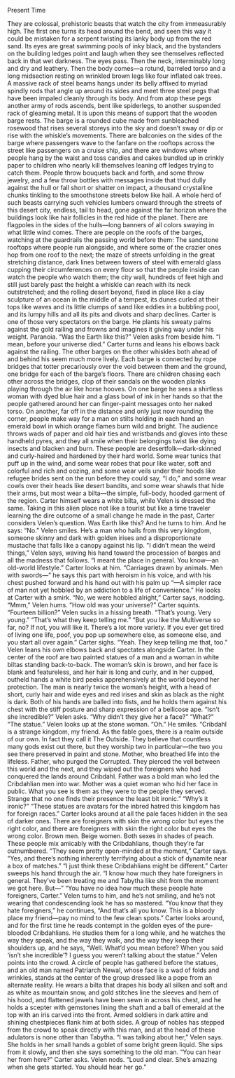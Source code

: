 
Present Time

They are colossal, prehistoric beasts that watch the city from immeasurably high. The first one turns its head around the bend, and seen this way it could be mistaken for a serpent twisting its lanky body up from the red sand. Its eyes are great swimming pools of inky black, and the bystanders on the building ledges point and laugh when they see themselves reflected back in that wet darkness. The eyes pass. Then the neck, interminably long and dry and leathery. Then the body comes—a rotund, barreled torso and a long midsection resting on wrinkled brown legs like four inflated oak trees. A massive rack of steel beams hangs under its belly affixed to myriad spindly rods that angle up around its sides and meet three steel pegs that have been impaled cleanly through its body. And from atop these pegs another army of rods ascends, bent like spiderlegs, to another suspended rack of gleaming metal. It is upon this means of support that the wooden barge rests.
The barge is a rounded cube made from sunbleached rosewood that rises several storeys into the sky and doesn’t sway or dip or rise with the whiskle’s movements. There are balconies on the sides of the barge where passengers wave to the fanfare on the rooftops across the street like passengers on a cruise ship, and there are windows where people hang by the waist and toss candies and cakes bundled up in crinkly paper to children who nearly kill themselves leaning off ledges trying to catch them. People throw bouquets back and forth, and some throw jewelry, and a few throw bottles with messages inside that thud dully against the hull or fall short or shatter on impact, a thousand crystalline chunks tinkling to the smoothstone streets below like hail.
A whole herd of such beasts carrying such vehicles lumbers onward through the streets of this desert city, endless, tail to head, gone against the far horizon where the buildings look like hair follicles in the red hide of the planet.
There are flagpoles in the sides of the hulls—long banners of all colors swaying in what little wind comes. There are people on the roofs of the barges, watching at the guardrails the passing world before them: The sandstone rooftops where people run alongside, and where some of the crazier ones hop from one roof to the next; the maze of streets unfolding in the great stretching distance, dark lines between towers of steel with emerald glass cupping their circumferences on every floor so that the people inside can watch the people who watch them; the city wall, hundreds of feet high and still just barely past the height a whiskle can reach with its neck outstretched; and the rolling desert beyond, fixed in place like a clay sculpture of an ocean in the middle of a tempest, its dunes curled at their tops like waves and its little clumps of sand like eddies in a bubbling pool, and its lumpy hills and all its pits and divots and sharp declines.
Carter is one of those very spectators on the barge. He plants his sweaty palms against the gold railing and frowns and imagines it giving way under his weight. Paranoia.
“Was the Earth like this?” Velen asks from beside him. “I mean, before your universe died.”
Carter turns and leans his elbows back against the railing. The other barges on the other whiskles both ahead of and behind his seem much more lively.
Each barge is connected by rope bridges that totter precariously over the void between them and the ground, one bridge for each of the barge’s floors. There are children chasing each other across the bridges, clop of their sandals on the wooden planks playing through the air like horse hooves.
On one barge he sees a shirtless woman with dyed blue hair and a glass bowl of ink in her hands so that the people gathered around her can finger-paint messages onto her naked torso.
On another, far off in the distance and only just now rounding the corner, people make way for a man on stilts holding in each hand an emerald bowl in which orange flames burn wild and bright. The audience throws wads of paper and old hair ties and wristbands and gloves into these handheld pyres, and they all smile when their belongings twist like dying insects and blacken and burn.
These people are desertfolk—dark-skinned and curly-haired and hardened by their hard world. Some wear tunics that puff up in the wind, and some wear robes that pour like water, soft and colorful and rich and oozing, and some wear veils under their hoods like refugee brides sent on the run before they could say, “I do,” and some wear cowls over their heads like desert bandits, and some wear shawls that hide their arms, but most wear a bilta—the simple, full-body, hooded garment of the region.
Carter himself wears a white bilta, while Velen is dressed the same.
Taking in this alien place not like a tourist but like a time traveler learning the dire outcome of a small change he made in the past, Carter considers Velen’s question. Was Earth like this? And he turns to him. And he says: “No.”
Velen smiles.
He’s a man who hails from this very kingdom, someone skinny and dark with golden irises and a disproportionate mustache that falls like a canopy against his lip.
"I didn’t mean the weird things,” Velen says, waving his hand toward the procession of barges and all the madness that follows. “I meant the place in general. You know—an old-world lifestyle.”
Carter looks at him.
“Carriages drawn by animals. Men with swords—” he says this part with heroism in his voice, and with his chest pushed forward and his hand out with his palm up “—A simpler race of man not yet hobbled by an addiction to a life of convenience.” He looks at Carter with a smirk.
“No, we were hobbled alright,” Carter says, nodding.
“Mmm,” Velen hums. ”How old was your universe?”
Carter squints. “Fourteen billion?”
Velen sucks in a hissing breath. “That’s young. Very young.”
“That’s what they keep telling me.”
“But you like the Multiverse so far, no? If not, you will like it. There’s a lot more variety. If you ever get tired of living one life, poof, you pop up somewhere else, as someone else, and you start all over again.”
Carter sighs. “Yeah. They keep telling me that, too.”
Velen leans his own elbows back and spectates alongside Carter.
In the center of the roof are two painted statues of a man and a woman in white biltas standing back-to-back. The woman’s skin is brown, and her face is blank and featureless, and her hair is long and curly, and in her cupped, outheld hands a white bird peeks apprehensively at the world beyond her protection. The man is nearly twice the woman’s height, with a head of short, curly hair and wide eyes and red irises and skin as black as the night is dark. Both of his hands are balled into fists, and he holds them against his chest with the stiff posture and sharp expression of a bellicose ape.
“Isn’t she incredible?” Velen asks.
“Why didn’t they give her a face?”
“What?”
“The statue.”
Velen looks up at the stone woman. “Oh.” He smiles. “Cribdahl is a strange kingdom, my friend. As the fable goes, there is a realm outside of our own. In fact they call it The Outside. They believe that countless many gods exist out there, but they worship two in particular—the two you see there preserved in paint and stone. Mother, who breathed life into the lifeless. Father, who purged the Corrupted. They pierced the veil between this world and the next, and they wiped out the foreigners who had conquered the lands around Cribdahl. Father was a bold man who led the Cribdahlian men into war. Mother was a quiet woman who hid her face in public. What you see is them as they were to the people they served. Strange that no one finds their presence the least bit ironic.”
“Why’s it ironic?”
“These statues are avatars for the inbred hatred this kingdom has for foreign races.”
Carter looks around at all the pale faces hidden in the sea of darker ones. There are foreigners with skin the wrong color but eyes the right color, and there are foreigners with skin the right color but eyes the wrong color. Brown men. Beige women. Both sexes in shades of peach. These people mix amicably with the Cribdahlians, though they’re far outnumbered.
“They seem pretty open-minded at the moment,” Carter says.
“Yes, and there’s nothing inherently terrifying about a stick of dynamite near a box of matches.”
“I just think these Cribdahlians might be different.” Carter sweeps his hand through the air. “I know how much they hate foreigners in general. They’ve been treating me and Tabytha like shit from the moment we got here. But—”
“You have no idea how much these people hate foreigners, Carter.” Velen turns to him, and he’s not smiling, and he’s not wearing that condescending look he has so mastered. “You know that they hate foreigners,” he continues, “And that’s all you know. This is a bloody place my friend—pay no mind to the few clean spots.”
Carter looks around, and for the first time he reads contempt in the golden eyes of the pure-blooded Cribdahlians. He studies them for a long while, and he watches the way they speak, and the way they walk, and the way they keep their shoulders up, and he says, “Well. What’d you mean before? When you said ‘isn’t she incredible’? I guess you weren’t talking about the statue.”
Velen points into the crowd.
A circle of people has gathered before the statues, and an old man named Patriarch Newal, whose face is a wad of folds and wrinkles, stands at the center of the group dressed like a pope from an alternate reality. He wears a bilta that drapes his body all silken and soft and as white as mountain snow, and gold stitches line the sleeves and hem of his hood, and flattened jewels have been sewn in across his chest, and he holds a scepter with gemstones lining the shaft and a ball of emerald at the top with an iris carved into the front. Armed soldiers in dark attire and shining chestpieces flank him at both sides.
A group of nobles has stepped from the crowd to speak directly with this man, and at the head of these adulators is none other than Tabytha.
“I was talking about her,” Velen says.
She holds in her small hands a goblet of some bright green liquid. She sips from it slowly, and then she says something to the old man.
“You can hear her from here?” Carter asks.
Velen nods. “Loud and clear. She’s amazing when she gets started. You should hear her go.”